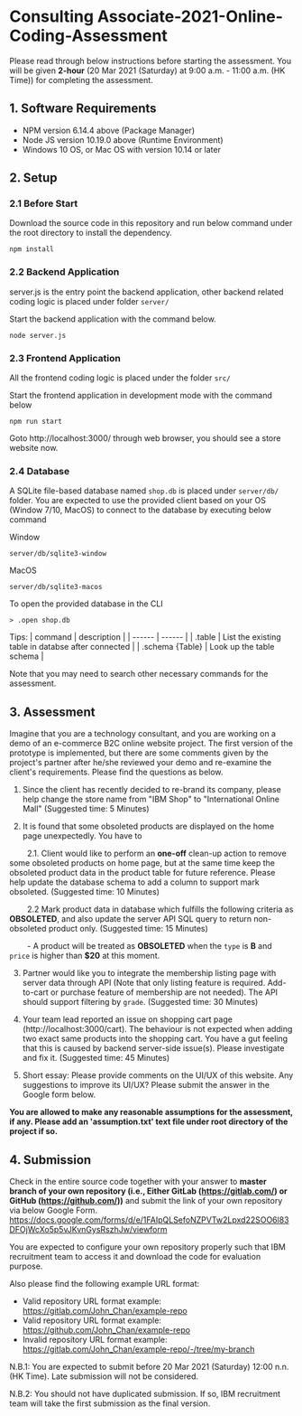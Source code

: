 # Consulting Associate-2021-Online-Coding-Assessment

Please read through below instructions before starting the assessment. You will be given **2-hour** (20 Mar 2021 (Saturday) at 9:00 a.m. - 11:00 a.m. (HK Time)) for completing the assessment.


## 1. Software Requirements
- NPM version 6.14.4 above (Package Manager)
- Node JS version 10.19.0 above (Runtime Environment)
- Windows 10 OS, or Mac OS with version 10.14 or later

## 2. Setup
### 2.1 Before Start
Download the source code in this repository and run below command under the root directory to install the dependency.

```
npm install
```

### 2.2 Backend Application

server.js is the entry point the backend application, other backend related coding logic is placed under folder `server/`

Start the backend application with the command below.
```
node server.js
```

### 2.3 Frontend Application

All the frontend coding logic is placed under the folder `src/`

Start the frontend application in development mode with the command below
```
npm run start
```
Goto http://localhost:3000/ through web browser, you should see a store website now.

### 2.4 Database

A SQLite file-based database named `shop.db` is placed under `server/db/` folder. You are expected to use the provided client based on your OS (Window 7/10, MacOS) to connect to the database by executing below command

Window
```
server/db/sqlite3-window
```

MacOS
```
server/db/sqlite3-macos
```

To open the provided database in the CLI
```
> .open shop.db
```

Tips: 
| command | description |
| ------ | ------ |
| .table | List the existing table in databse after connected |
| .schema {Table} | Look up the table schema |

Note that you may need to search other necessary commands for the assessment.

## 3. Assessment

Imagine that you are a technology consultant, and you are working on a demo of an e-commerce B2C online website project. The first version of the prototype is implemented, but there are some comments given by the project's partner after he/she reviewed your demo and re-examine the client's requirements. Please find the questions as below.

1. Since the client has recently decided to re-brand its company, please help change the store name from "IBM Shop" to "International Online Mall" (Suggested time: 5 Minutes)

2. It is found that some obsoleted products are displayed on the home page unexpectedly. You have to

&nbsp;&nbsp;&nbsp;&nbsp;&nbsp;&nbsp;&nbsp; 2.1. Client would like to perform an **one-off** clean-up action to remove some obsoleted products on home page, but at the same time keep the obsoleted product data in the product table for future reference. Please help update the database schema to add a column to support mark obsoleted. (Suggested time: 10 Minutes)

&nbsp;&nbsp;&nbsp;&nbsp;&nbsp;&nbsp;&nbsp; 2.2 Mark product data in database which fulfills the following criteria as **OBSOLETED**, and also update the server API SQL query to return non-obsoleted product only. (Suggested time: 15 Minutes)

&nbsp;&nbsp;&nbsp;&nbsp;&nbsp;&nbsp;&nbsp; - A product will be treated as **OBSOLETED** when the `type` is **B** and `price` is higher than **$20** at this moment.

3. Partner would like you to integrate the membership listing page with server data through API (Note that only listing feature is required. Add-to-cart or purchase feature of membership are not needed). The API should support filtering by `grade`. (Suggested time: 30 Minutes)

4. Your team lead reported an issue on shopping cart page (http://localhost:3000/cart). The behaviour is not expected when adding two exact same products into the shopping cart. You have a gut feeling that this is caused by backend server-side issue(s). Please investigate and fix it. (Suggested time: 45 Minutes)

5. Short essay: Please provide comments on the UI/UX of this website. Any suggestions to improve its UI/UX? Please submit the answer in the Google form below.

**You are allowed to make any reasonable assumptions for the assessment, if any. Please add an 'assumption.txt' text file under root directory of the project if so.**


## 4. Submission

Check in the entire source code together with your answer to **master branch of your own repository (i.e., Either GitLab (https://gitlab.com/) or GitHub (https://github.com/))** and submit the link of your own repository via below Google Form. 
https://docs.google.com/forms/d/e/1FAIpQLSefoNZPVTw2Lpxd22SOO6l83DFOjWcXo5p5vJKvnGysRszhJw/viewform

You are expected to configure your own repository properly such that IBM recruitment team to access it and download the code for evaluation purpose.

Also please find the following example URL format:
- Valid repository URL format example: https://gitlab.com/John_Chan/example-repo
- Valid repository URL format example: https://github.com/John_Chan/example-repo
- Invalid repository URL format example: https://gitlab.com/John_Chan/example-repo/-/tree/my-branch


N.B.1: You are expected to submit before 20 Mar 2021 (Saturday) 12:00 n.n. (HK Time). Late submission will not be considered.

N.B.2: You should not have duplicated submission. If so, IBM recruitment team will take the first submission as the final version.

